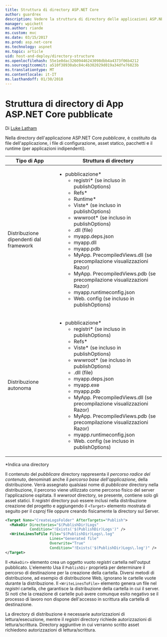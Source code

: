 ```yaml
---
title: Struttura di directory ASP.NET Core
author: guardrex
description: Vedere la struttura di directory delle applicazioni ASP.NET di base pubblicate.
manager: wpickett
ms.author: riande
ms.custom: mvc
ms.date: 03/15/2017
ms.prod: asp.net-core
ms.technology: aspnet
ms.topic: article
uid: host-and-deploy/directory-structure
ms.openlocfilehash: 55e1e0dac32609446243098dbb4a4373f06b4212
ms.sourcegitcommit: a510f38930abc84c4b302029d019a34dfe76823b
ms.translationtype: MT
ms.contentlocale: it-IT
ms.lasthandoff: 01/30/2018
---
```

# <a name="directory-structure-of-published-aspnet-core-apps"></a>Struttura di directory di App ASP.NET Core pubblicate

Di [Luke Latham](https://github.com/guardrex)

Nella directory dell'applicazione ASP.NET Core *pubblicare*, è costituito da file dell'applicazione, i file di configurazione, asset statico, pacchetti e il runtime (per applicazioni indipendenti).

| Tipo di App                       | Struttura di directory |
| ------------------------------ | ------------------- |
| Distribuzione dipendenti dal framework | <ul><li>pubblicazione\*<ul><li>registri\* (se incluso in publishOptions)</li><li>Refs\*</li><li>Runtime\*</li><li>Viste\* (se incluso in publishOptions)</li><li>wwwroot\* (se incluso in publishOptions)</li><li>.dll (file)</li><li>myapp.deps.json</li><li>myapp.dll</li><li>myapp.pdb</li><li>MyApp. PrecompiledViews.dll (se precompilazione visualizzazioni Razor)</li><li>MyApp. PrecompiledViews.pdb (se precompilazione visualizzazioni Razor)</li><li>myapp.runtimeconfig.json</li><li>Web. config (se incluso in publishOptions)</li></ul></li></ul> |
| Distribuzione autonoma      | <ul><li>pubblicazione\*<ul><li>registri\* (se incluso in publishOptions)</li><li>Refs\*</li><li>Viste\* (se incluso in publishOptions)</li><li>wwwroot\* (se incluso in publishOptions)</li><li>.dll (file)</li><li>myapp.deps.json</li><li>myapp.exe</li><li>myapp.pdb</li><li>MyApp. PrecompiledViews.dll (se precompilazione visualizzazioni Razor)</li><li>MyApp. PrecompiledViews.pdb (se precompilazione visualizzazioni Razor)</li><li>myapp.runtimeconfig.json</li><li>Web. config (se incluso in publishOptions)</li></ul></li></ul> |
\*Indica una directory

Il contenuto del *pubblicare* directory rappresenta il *percorso radice del contenuto*, denominati anche il *percorso base dell'applicazione*, della distribuzione. Verrà assegnato qualsiasi nome di *pubblicare* directory nella distribuzione, il percorso viene utilizzato come percorso fisico del server l'applicazione ospitata. Il *wwwroot* directory, se presente, contiene solo gli asset statici. Il *registri* directory può essere inclusi nella distribuzione creazione del progetto e aggiungendo il `<Target>` elemento mostrata di seguito per il *csproj* file oppure creando fisicamente la directory sul Server.

```xml
<Target Name="CreateLogsFolder" AfterTargets="Publish">
  <MakeDir Directories="$(PublishDir)Logs" 
           Condition="!Exists('$(PublishDir)Logs')" />
  <WriteLinesToFile File="$(PublishDir)Logs\.log" 
                    Lines="Generated file" 
                    Overwrite="True" 
                    Condition="!Exists('$(PublishDir)Logs\.log')" />
</Target>
```

Il `<MakeDir>` elemento crea un oggetto vuoto *registri* cartella nell'output pubblicato. L'elemento Usa il `PublishDir` proprietà per determinare il percorso di destinazione per la creazione della cartella. Diversi metodi di distribuzione, ad esempio di distribuzione Web, ignorano le cartelle vuote durante la distribuzione. Il `<WriteLinesToFile>` elemento genera un file nel *registri* cartella, che garantisce la distribuzione della cartella in cui il server. Si noti che la creazione di cartelle può avere comunque esito negativo se il processo di lavoro non dispone dell'accesso in scrittura alla cartella di destinazione.

La directory di distribuzione è necessarie autorizzazioni di lettura/esecuzione, mentre il *registri* directory richiede autorizzazioni di lettura/scrittura. Directory aggiuntive in cui verranno scritto asset richiedono autorizzazioni di lettura/scrittura.
